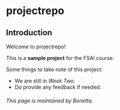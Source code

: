 # projectrepo 

## Introduction 

Welcome to projectrepo!

This is a **sample project** for the FSAI course.

Some things to take note of this project:

- We are still in *Week Two*.
- Do provide any feedback if needed.

###### This page is maintained by Benetta.

